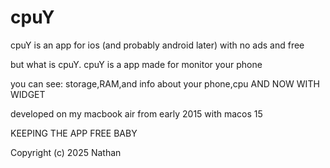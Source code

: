 # cpuY


cpuY is an app for ios (and probably android later) with no ads and free

but what is cpuY. cpuY is a app made for monitor your phone 

you can see: storage,RAM,and info about your phone,cpu AND NOW WITH WIDGET

developed on my macbook air from early 2015 with macos 15 

KEEPING THE APP FREE BABY

Copyright (c) 2025 Nathan
